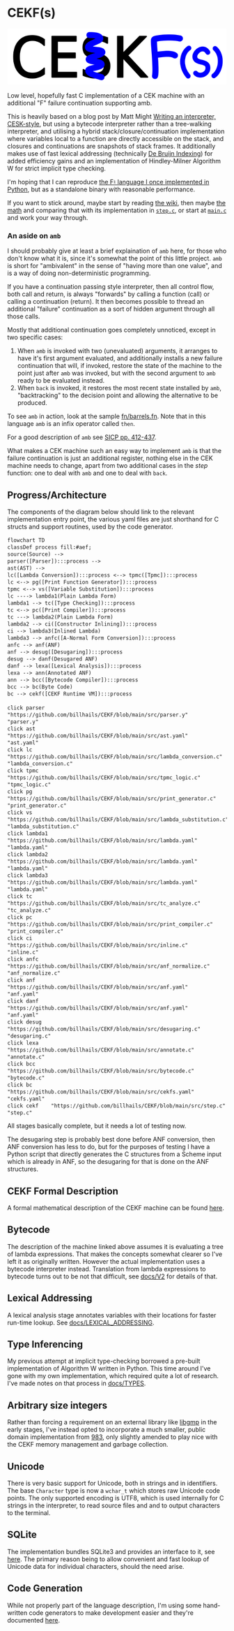 # CEKF(s)

![logo](./docs/CEKF2.png)

Low level, hopefully fast C implementation of a CEK machine with an
additional "F" failure continuation supporting amb.

This is heavily based on a blog post by Matt Might [Writing an
interpreter, CESK-style](https://matt.might.net/articles/cesk-machines/),
but using a bytecode interpreter rather than a tree-walking interpreter,
and utilising a hybrid stack/closure/continuation implementation where
variables local to a function are directly accessible on the stack, and
closures and continuations are snapshots of stack frames. It additionally
makes use of fast lexical addressing (technically
[De Bruijn Indexing](https://en.wikipedia.org/wiki/De_Bruijn_index)) for
added efficiency gains and an implementation of Hindley-Milner
Algorithm W for strict implicit type checking.

I'm hoping that I can reproduce [the F♮ language I once implemented
in Python](https://github.com/billhails/PyScheme), but as a standalone
binary with reasonable performance.

If you want to stick around, maybe start by reading
[the wiki]([wiki](https://github.com/billhails/CEKF/wiki)),
then maybe [the math](docs/MATH.md)
and comparing that with its implementation in [`step.c`](src/step.c), or
start at [`main.c`](src/main.c) and work your way through.

### An aside on `amb`

I should probably give at least a brief explaination of `amb` here, for
those who don't know what it is, since it's somewhat the point of this
little project. `amb` is short for "ambivalent" in the sense of "having
more than one value", and is a way of doing non-deterministic programming.

If you have a continuation passing style interpreter, then all control
flow, both call and return, is always "forwards" by calling a function
(call) or calling a continuation (return). It then becomes possible to
thread an additional "failure" continuation as a sort of hidden argument
through all those calls.

Mostly that additional continuation goes completely unnoticed, except
in two specific cases:

1. When `amb` is invoked with two (unevaluated) arguments, it arranges
   to have it's first argument evaluated, and additionally installs a new
   failure continuation that will, if invoked, restore the state of the
   machine to the point just after `amb` was invoked, but with the second
   argument to `amb` ready to be evaluated instead.
2. When `back` is invoked, it restores the most recent state installed by
   `amb`, "backtracking" to the decision point and allowing the alternative
   to be produced.

To see `amb` in action, look at the sample [fn/barrels.fn](fn/barrels.fn).
Note that in this language `amb` is an infix operator called `then`.

For a good description of `amb` see [SICP pp.
412-437](https://mitp-content-server.mit.edu/books/content/sectbyfn/books_pres_0/6515/sicp.zip/full-text/book/book-Z-H-28.html#%_sec_4.3).

What makes a CEK machine such an easy way to implement `amb` is that
the failure continuation is just an additional register, nothing else
in the CEK machine needs to change, apart from two additional cases in
the $step$ function: one to deal with `amb` and one to deal with `back`.

## Progress/Architecture

The components of the diagram below should link to the relevant implementation
entry point, the various yaml files are just shorthand for C structs and
support routines, used by the code generator.

```mermaid
flowchart TD
classDef process fill:#aef;
source(Source) -->
parser([Parser]):::process -->
ast(AST) -->
lc([Lambda Conversion]):::process <--> tpmc([Tpmc]):::process
lc <--> pg([Print Function Generator]):::process
tpmc <--> vs([Variable Substitution]):::process
lc ----> lambda1(Plain Lambda Form)
lambda1 --> tc([Type Checking]):::process
tc <--> pc([Print Compiler]):::process
tc ---> lambda2(Plain Lambda Form)
lambda2 --> ci([Constructor Inlining]):::process
ci --> lambda3(Inlined Lambda)
lambda3 --> anfc([A-Normal Form Conversion]):::process
anfc --> anf(ANF)
anf --> desug([Desugaring]):::process
desug --> danf(Desugared ANF)
danf --> lexa([Lexical Analysis]):::process
lexa --> ann(Annotated ANF)
ann --> bcc([Bytecode Compiler]):::process
bcc --> bc(Byte Code)
bc --> cekf([CEKF Runtime VM]):::process

click parser  "https://github.com/billhails/CEKF/blob/main/src/parser.y"              "parser.y"
click ast     "https://github.com/billhails/CEKF/blob/main/src/ast.yaml"              "ast.yaml"
click lc      "https://github.com/billhails/CEKF/blob/main/src/lambda_conversion.c"   "lambda_conversion.c"
click tpmc    "https://github.com/billhails/CEKF/blob/main/src/tpmc_logic.c"          "tpmc_logic.c"
click pg      "https://github.com/billhails/CEKF/blob/main/src/print_generator.c"     "print_generator.c"
click vs      "https://github.com/billhails/CEKF/blob/main/src/lambda_substitution.c" "lambda_substitution.c"
click lambda1 "https://github.com/billhails/CEKF/blob/main/src/lambda.yaml"           "lambda.yaml"
click lambda2 "https://github.com/billhails/CEKF/blob/main/src/lambda.yaml"           "lambda.yaml"
click lambda3 "https://github.com/billhails/CEKF/blob/main/src/lambda.yaml"           "lambda.yaml"
click tc      "https://github.com/billhails/CEKF/blob/main/src/tc_analyze.c"          "tc_analyze.c"
click pc      "https://github.com/billhails/CEKF/blob/main/src/print_compiler.c"      "print_compiler.c"
click ci      "https://github.com/billhails/CEKF/blob/main/src/inline.c"              "inline.c"
click anfc    "https://github.com/billhails/CEKF/blob/main/src/anf_normalize.c"       "anf_normalize.c"
click anf     "https://github.com/billhails/CEKF/blob/main/src/anf.yaml"              "anf.yaml"
click danf    "https://github.com/billhails/CEKF/blob/main/src/anf.yaml"              "anf.yaml"
click desug   "https://github.com/billhails/CEKF/blob/main/src/desugaring.c"          "desugaring.c"
click lexa    "https://github.com/billhails/CEKF/blob/main/src/annotate.c"            "annotate.c"
click bcc     "https://github.com/billhails/CEKF/blob/main/src/bytecode.c"            "bytecode.c"
click bc      "https://github.com/billhails/CEKF/blob/main/src/cekfs.yaml"            "cekfs.yaml"
click cekf    "https://github.com/billhails/CEKF/blob/main/src/step.c"                "step.c"
```

All stages basically complete, but it needs a lot of testing now.

The desugaring step is probably best done before ANF conversion, then ANF conversion has less to do, but
for the purposes of testing I have a Python script that directly generates the C structures from
a Scheme input which is already in ANF, so the desugaring for that is done on the ANF structures.

## CEKF Formal Description

A formal mathematical description of the CEKF machine can be found [here](docs/MATH.md).

## Bytecode

The description of the machine linked above assumes it is evaluating a tree of
lambda expressions. That makes the concepts somewhat clearer so I've left
it as originally written. However the actual implementation uses a bytecode
interpreter instead. Translation from lambda expressions to bytecode turns
out to be not that difficult, see [docs/V2](docs/V2.md) for details of that.

## Lexical Addressing

A lexical analysis stage annotates variables with their locations for faster
run-time lookup. See [docs/LEXICAL_ADDRESSING](docs/LEXICAL_ADDRESSING.md).

## Type Inferencing

My previous attempt at implicit type-checking borrowed a pre-built
implementation of Algorithm W written in Python. This time around I've
gone with my own implementation, which required quite a lot of research.
I've made notes on that process in [docs/TYPES](docs/TYPES.md).

## Arbitrary size integers

Rather than forcing a requirement on an external library like
[libgmp](https://gmplib.org/) in the early stages, I've instead
opted to incorporate a much smaller, public domain implementation
from [983](https://github.com/983/bigint), only slightly amended to
play nice with the CEKF memory management and garbage collection.

## Unicode

There is very basic support for Unicode, both in strings and in
identifiers. The base `Character` type is now a `wchar_t` which stores
raw Unicode code points. The only supported encoding is UTF8, which is
used internally for C strings in the interpreter, to read source files
and and to output characters to the terminal.

## SQLite

The implementation bundles SQLite3 and provides an interface to it, see
[here](docs/SQLITE.md). The primary reason being to allow convenient
and fast lookup of Unicode data for individual characters, should the
need arise.

## Code Generation

While not properly part of the language description, I'm using some
hand-written code generators to make development easier and they're
documented [here](docs/CODEGEN.md).
